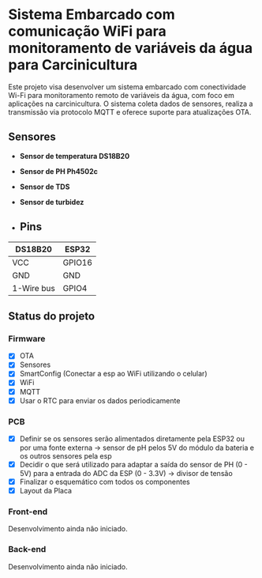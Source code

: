 # Sistema Embarcado com comunicação WiFi para monitoramento de variáveis da água para Carcinicultura

Este projeto visa desenvolver um sistema embarcado com conectividade Wi-Fi para monitoramento remoto de variáveis da água, com foco em aplicações na carcinicultura. O sistema coleta dados de sensores, realiza a transmissão via protocolo MQTT e oferece suporte para atualizações OTA.

## Sensores

- **Sensor de temperatura DS18B20**
- **Sensor de PH Ph4502c**
- **Sensor de TDS**
- **Sensor de turbidez**

- ## Pins
 
| DS18B20 |  ESP32
| --------| ---------------
| VCC     |  GPIO16
| GND     |  GND
| 1-Wire bus |  GPIO4

## Status do projeto

### Firmware

- [x] OTA
- [x] Sensores
- [x] SmartConfig (Conectar a esp ao WiFi utilizando o celular)
- [x] WiFi
- [x] MQTT
- [x] Usar o RTC para enviar os dados periodicamente

### PCB

- [x] Definir se os sensores serão alimentados diretamente pela ESP32 ou por uma fonte externa -> sensor de pH pelos 5V do módulo da bateria e os outros sensores pela esp
- [x] Decidir o que será utilizado para adaptar a saída do sensor de PH (0 - 5V) para a entrada do ADC da ESP (0 - 3.3V) -> divisor de tensão
- [x] Finalizar o esquemático com todos os componentes
- [x] Layout da Placa

### Front-end

Desenvolvimento ainda não iniciado.

### Back-end

Desenvolvimento ainda não iniciado.
